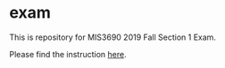 # exam
 This is repository for MIS3690 2019 Fall Section 1 Exam.
 
 Please find the instruction [here](Exam_instructions_section1.pdf).
